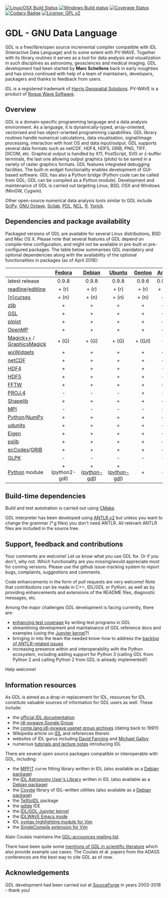 [![Linux/OSX Build Status](https://travis-ci.org/gnudatalanguage/gdl.svg?branch=master)](https://travis-ci.org/gnudatalanguage/gdl) 
[![Windows Build status](http://ci.appveyor.com/api/projects/status/github/gnudatalanguage/gdl?branch=master&svg=true)](https://ci.appveyor.com/project/slayoo/gdl/branch/master)
[![Coverage Status](https://img.shields.io/codecov/c/github/gnudatalanguage/gdl/master.svg)](https://codecov.io/github/gnudatalanguage/gdl?branch=master)
[![Codacy Badge](https://api.codacy.com/project/badge/Grade/e5de1c1571c649279dad18d5d8590789)](https://www.codacy.com/app/slayoo/gdl?utm_source=github.com&amp;utm_medium=referral&amp;utm_content=gnudatalanguage/gdl&amp;utm_campaign=Badge_Grade)
[![License: GPL v2](https://img.shields.io/badge/License-GPL%20v2-blue.svg)](https://www.gnu.org/licenses/old-licenses/gpl-2.0.en.html)

GDL - GNU Data Language
=======================

GDL is a free/libre/open source incremental compiler compatible with IDL (Interactive Data Language) and to some extent with PV-WAVE. 
Together with its library routines it serves as a tool for data analysis and visualization in such disciplines 
  as astronomy, geosciences and medical imaging. 
GDL development had been started by **Marc Schellens** back in early noughties and has since continued 
  with help of a team of maintainers, developers, packagers and thanks to feedback from users.

IDL is a registered trademark of [Harris Geospatial Solutions](https://www.harrisgeospatial.com).
PV-WAVE is a product of [Rogue Wave Software](https://www.roguewave.com).

Overview
--------

GDL is a domain-specific programming language and a data analysis environment.
As a language, it is dynamically-typed, array-oriented, vectorised and has 
  object-oriented programming capabilities. 
GDL library routines handle numerical calculations, data visualisation, signal/image processing, 
  interaction with host OS and data input/output. 
GDL supports several data formats such as netCDF, HDF4, HDF5, GRIB, PNG, TIFF, DICOM, etc. 
Graphical output is handled by X11, PostScript, SVG or z-buffer terminals, the last one allowing 
  output graphics (plots) to be saved in a variety of raster graphics formats. 
GDL features integrated debugging facilities. 
The built-in widget functionality enables development of GUI-based software.
GDL has also a Python bridge (Python code can be called from GDL; GDL can be compiled as a Python module). 
Development and maintenance of GDL is carried out targeting Linux, BSD, OSX and Windows (MinGW, Cygwin).

Other open-source numerical data analysis tools similar to GDL include
[SciPy](http://www.scipy.org/),
[GNU Octave](http://www.gnu.org/software/octave/),
[Scilab](http://www.scilab.org/),
[PDL](http://pdl.perl.org/),
[NCL](http://www.ncl.ucar.edu/),
[R](http://www.r-project.org/),
[Yorick](http://yorick.sourceforge.net/).

Dependencies and package availability
-------------------------------------

Packaged versions of GDL are available for several Linux distributions, BSD and Mac OS X. 
Please note that several features of GDL depend on compile-time configuration, and might not 
  be available in pre-built or pre-configured packages. 
The table below summarises GDL mandatory and optional dependencies along with the availability 
  of the optional functionalities in packages (as of April 2018):

| | [Fedora](https://src.fedoraproject.org/rpms/gdl) | [Debian](https://packages.debian.org/sid/gnudatalanguage) | [Ubuntu](http://packages.ubuntu.com/gnudatalanguage) | [Gentoo](https://packages.gentoo.org/packages/dev-lang/gdl) | [Arch](https://aur.archlinux.org/packages/gnudatalanguage/)  | [FreeBSD](https://svnweb.freebsd.org/ports/head/science/gnudatalanguage/) | [Homebrew](https://github.com/brewsci/homebrew-science/blob/master/Formula/gnudatalanguage.rb) | [Macports](https://github.com/macports/macports-ports/tree/master/math/gnudatalanguage) |
| --------------------------------------------------------------------------------------- | :----: | :--------: | :----: | :----: | :---: | :-------: | :------: | :------: |
| latest release                                                                          | 0.9.8  |   0.9.8    | 0.9.8  | 0.9.6   | 0.9.7 |   0.9.8   | 0.9.7 | 0.9.7 |
| [readline](http://thrysoee.dk/editline/)/[editline](http://thrysoee.dk/editline/)       | + (r)  |    + (r)   |  + (r) | + (r)   | + (r) |   + (r)   | + (r) |   +   |
| [\[n\]curses](https://www.gnu.org/software/ncurses/)                                    | + (n)  |    + (n)   |  + (n) | + (n)   |   +   |   + (n)   | + (n) | + (n) |
| [zlib](https://zlib.net/)                                                               |   +    |    +       |   +    | +       |   +   |    +      |   +   |   +   |
| [GSL](https://www.gnu.org/software/gsl/)                                                |   +    |    +       |   +    | +       |   +   |    +      |   +   |   +   |
| [plplot](https://plplot.sourceforge.net)                                                |   +    |    +       |   +    | +       |   +   |    +      |   +   |   +   |
| [OpenMP](http://www.openmp.org/)                                                        |   +    |    +       |   +    | +       |   +   |    +      |   -   |   +   |
| [Magick++](https://imagemagick.org/) / [GraphicsMagick](http://graphicsmagick.org/)     | + (G)  |  + (G)     | + (G)  | + (G/I) |   -   |  + (G)    | + (G) | + (G) |
| [wxWidgets](https://www.wxwidgets.org/)                                                 |   +    |    +       |   +    | +       |   +   |    +      |   -   |   -   |
| [netCDF](https://www.unidata.ucar.edu/software/netcdf/)                                 |   +    |    +       |   +    | +       |   +   |    +      |   +   |   +   |
| [HDF4](https://support.hdfgroup.org/products/hdf4/)                                     |   +    |    +       |   +    | +       |   -   |    -      |   -   |   +   |
| [HDF5](https://support.hdfgroup.org/HDF5/)                                              |   +    |    +       |   +    | +       |   -   |    +      |   +   |   +   |
| [FFTW](http://www.fftw.org/)                                                            |   +    |    +       |   +    | +       |   +   |    +      |   +   |   +   |
| [PROJ.4](http://proj4.org/)                                                             |   -    |    -       |   -    | +       |   -   |    +      |   -   |   +   |
| [Shapelib](http://shapelib.maptools.org/)                                               |   +    |    +       |   +    | +       |   +   |    +      |   +   |   +   |                                   |   -    |    -       |   -    | +       |   -   |    -      |   -   |   +   |
| [MPI](https://en.wikipedia.org/wiki/Message_Passing_Interface)                                                         |   -    |    -       |   -    | -       |   -   |    +      |   -   |   +   |
| [Python](https://www.python.org/)/[NumPy](http://www.numpy.org/)                        |   +    |    +       |   +    | +       |   +   |    +      |   -   |   +   |
| [udunits](https://www.unidata.ucar.edu/software/udunits/)                               |   +    |    +       |   +    | +       |   +   |    +      |   +   |   +   |
| [Eigen](https://eigen.tuxfamily.org/)                                                   |   +    |    +       |   +    | +       |   +   |    +      |   +   |   +   |
| [pslib](http://pslib.sourceforge.net/)                                                  |   +    |    +       |   +    | +       |   +   |    +      |   -   |   +   |
| [ecCodes](https://software.ecmwf.int/wiki/display/ECC/ecCodes+Home)/[GRIB](https://software.ecmwf.int/wiki/display/GRIB)                                    |   +    |    +       |   +    | +       |   +   |    +      |   -   |   +   |
| [GLPK](https://www.gnu.org/software/glpk/)                                              |   -    |    -       |   -    | -       |   -   |    +      |   -   |   -   |
| [Python](https://www.python.org/) module                                                | + (python2-gdl) | + ([python-gdl](https://packages.debian.org/python-gdl)) | + ([python-gdl](https://packages.ubuntu.com/python-gdl)) | +       |   -   |    -      |   -   |   -   |

Build-time dependencies
-----------------------

Build and test automation is carried out using [CMake](http://cmake.org/).

GDL interpreter has been developed using [ANTLR v2](http://www.antlr2.org) but unless you want 
  to change the grammar (\*.g files) you don't need ANTLR. 
All relevant ANTLR files are included in the source tree.

Support, feedback and contributions
-----------------------------------

Your comments are welcome! Let us know what you use GDL for. Or if you don't, why not. 
Which functionality are you missing/would appreciate most for coming versions. 
Please use the github issue-tracking system to report 
  bugs, complaints, suggestions and comments.

Code enhancements in the form of pull requests are very welcome!
Note that contributions can be made in C++, IDL/GDL or Python, as well as
  by providing enhancements and extensions of the README files, diagnostic messages, etc.

Among the major challenges GDL development is facing currently, there are:
- [enhancing test coverage](https://codecov.io/github/gnudatalanguage/gdl?branch=master) by writing test programs in GDL
- streamlining development and maintainance of GDL reference docs and examples (using the [Jupyter kernel](https://github.com/gnudatalanguage/idl_kernel)?)
- bringing in into the team the needed know-how to address the [backlog of ANTLR-related issues](https://github.com/gnudatalanguage/gdl/labels/antlr)
- increasing presence within and interoperability with the Python ecosystem, including adding support for Python 3 (calling GDL from Python 2 and calling Python 2 from GDL is already implemented!)

Help welcome!

Information resources
---------------------

As GDL is aimed as a drop-in replacement for IDL,
  resources for IDL constitute valuable sources of information for GDL users as well.
These include:
- the [official IDL documentation](https://www.harrisgeospatial.com/docs/)
- the [idl-pvwave Google Group](https://groups.google.com/forum/#!forum/idl-pvwave)
- the [comp.lang.idl-pvwave usenet group archives](http://www.idlcoyote.com/comp.lang.idl-pvwave/) (dating back to 1991!)
- Wikipedia article on [IDL](https://en.wikipedia.org/wiki/IDL_\(programming_language\)) and references therein
- websites of IDL gurus including [David Fanning](http://www.idlcoyote.com/) and [Michael Galloy](http://michaelgalloy.com/)
- numerous [tutorials and lecture notes](https://www.google.com/search?q=interactive+data+language) introducing IDL

There are several open source packages compatible or interoperable with GDL, including:
- the [MPFIT]() curve fitting library written in IDL (also available as a [Debian package](https://packages.debian.org/gdl-mpfit))
- the [IDL Astronomy User's Library](https://idlastro.gsfc.nasa.gov/) written in IDL (also available as a [Debian package](https://packages.debian.org/gdl-idlastro))
- the [Coyote](https://www.idlcoyote.com) library of IDL-written utilities (also available as a [Debian package](https://packages.debian.org/gdl-coyote))
- the [TeXtoIDL](http://physics.mnstate.edu/craig/textoidl/) package 
- the [gdlde](https://github.com/gnudatalanguage/gdlde) IDE
- the [IDL/GDL Jupyter kernel](https://github.com/gnudatalanguage/idl_kernel)
- the [IDLWAVE Emacs mode](https://www.gnu.org/software/emacs/manual/html_mono/idlwave.html)
- IDL [syntax highlighting module for Vim](https://github.com/vim/vim/blob/master/runtime/syntax/idlang.vim)
- the [SingleCompile extension for Vim](https://github.com/vim-scripts/SingleCompile)

Alain Coulais maintains the [GDL-accounces mailing list](https://sympa.obspm.fr/wws/info/gdl-announces).

There have been quite some [mentions of GDL in scientific literature](https://scholar.google.com/scholar?q="gnu+data+language") 
  which also provide example use cases.
The Coulais et al. papers from the ADASS conferences are the best way to cite GDL as of now.

Acknowledgements
----------------

GDL development had been carried out at [SourceForge](http://sourceforge.net/) in years 2003-2018 - thank you!
